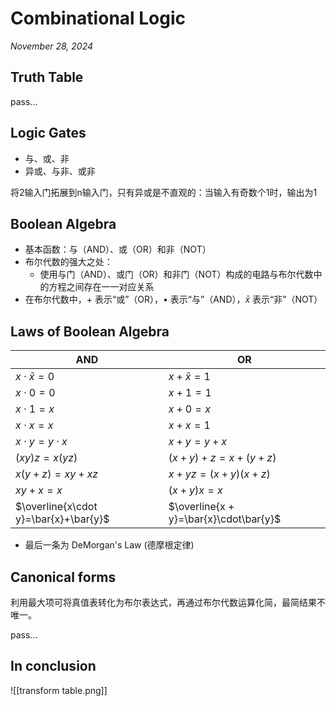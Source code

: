# Combinational Logic

*November 28, 2024*

## Truth Table

pass...

## Logic Gates

- 与、或、非
- 异或、与非、或非

将2输入门拓展到n输入门，只有异或是不直观的：当输入有奇数个1时，输出为1

## Boolean Algebra

- 基本函数：与（AND）、或（OR）和非（NOT）
- 布尔代数的强大之处：
    - 使用与门（AND）、或门（OR）和非门（NOT）构成的电路与布尔代数中的方程之间存在一一对应关系
- 在布尔代数中，+ 表示“或”（OR），• 表示“与”（AND），$\bar{x}$ 表示“非”（NOT）

## Laws of Boolean Algebra

| AND                                   | OR                                     |
| ------------------------------------- | -------------------------------------- |
| $x\cdot\bar{x}=0$                     | $x+\bar{x}=1$                          |
| $x\cdot 0=0$                          | $x+1=1$                                |
| $x\cdot 1=x$                          | $x+0=x$                                |
| $x\cdot x=x$                          | $x+x=1$                                |
| $x\cdot y = y\cdot x$                 | $x+y=y+x$                              |
| $(xy)z=x(yz)$                         | $(x+y)+z=x+(y+z)$                      |
| $x(y+z)=xy+xz$                        | $x+yz=(x+y)(x+z)$                      |
| $xy+x=x$                              | $(x+y)x=x$                             |
| $\overline{x\cdot y}=\bar{x}+\bar{y}$ | $\overline{x + y}=\bar{x}\cdot\bar{y}$ |

- 最后一条为 DeMorgan's Law (德摩根定律)

## Canonical forms

利用最大项可将真值表转化为布尔表达式，再通过布尔代数运算化简，最简结果不唯一。

pass...

## In conclusion

![[transform table.png]]
